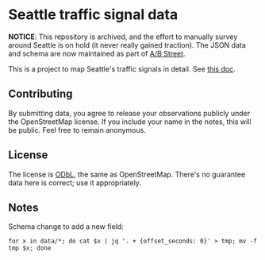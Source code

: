 # Seattle traffic signal data

**NOTICE**: This repository is archived, and the effort to manually survey
around Seattle is on hold (it never really gained traction). The JSON data and
schema are now maintained as part of [A/B
Street](https://github.com/dabreegster/abstreet).

This is a project to map Seattle's traffic signals in detail. See [this
doc](https://docs.google.com/document/d/1Od_7WvBVYsvpY4etRI0sKmYmZnwXMAXcJxVmm8Iwdcg/edit?usp=sharing).

## Contributing

By submitting data, you agree to release your observations publicly under the
OpenStreetMap license. If you include your name in the notes, this will be
public. Feel free to remain anonymous.

## License

The license is [ODbL](https://www.openstreetmap.org/copyright), the same as
OpenStreetMap. There's no guarantee data here is correct; use it appropriately.

## Notes

Schema change to add a new field:

```shell
for x in data/*; do cat $x | jq '. + {offset_seconds: 0}' > tmp; mv -f tmp $x; done
```
